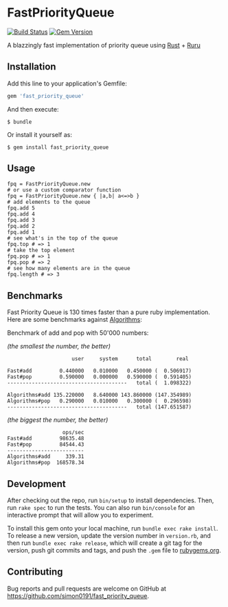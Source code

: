 # FastPriorityQueue

[![Build Status](https://travis-ci.org/simon0191/fast_priority_queue.svg?branch=master)](https://travis-ci.org/simon0191/fast_priority_queue)
[![Gem Version](https://badge.fury.io/rb/fast_priority_queue.svg)](https://badge.fury.io/rb/fast_priority_queue)

A blazzingly fast implementation of priority queue using [Rust](https://www.rust-lang.org/en-US/) + [Ruru](https://github.com/d-unseductable/ruru)

## Installation

Add this line to your application's Gemfile:

```ruby
gem 'fast_priority_queue'
```

And then execute:

    $ bundle

Or install it yourself as:

    $ gem install fast_priority_queue

## Usage

```
fpq = FastPriorityQueue.new
# or use a custom comparator function
fpq = FastPriorityQueue.new { |a,b| a<=>b }
# add elements to the queue
fpq.add 5
fpq.add 4
fpq.add 3
fpq.add 2
fpq.add 1
# see what's in the top of the queue
fpq.top # => 1
# take the top element
fpq.pop # => 1
fpq.pop # => 2
# see how many elements are in the queue
fpq.length # => 3
```

## Benchmarks
Fast Priority Queue is 130 times faster than a pure ruby implementation. Here are some benchmarks against [Algorithms](https://github.com/kanwei/algorithms/):

Benchmark of add and pop with 50'000 numbers:

*(the smallest the number, the better)*

```
                     user     system      total        real

Fast#add         0.440000   0.010000   0.450000 (  0.506917)
Fast#pop         0.590000   0.000000   0.590000 (  0.591405)
---------------------------------------   total (  1.098322)

Algorithms#add 135.220000   8.640000 143.860000 (147.354989)
Algorithms#pop   0.290000   0.010000   0.300000 (  0.296598)
---------------------------------------   total (147.651587)
```

*(the biggest the number, the better)*
```
                  ops/sec
Fast#add         98635.48
Fast#pop         84544.43
-------------------------
Algorithms#add     339.31
Algorithms#pop  168578.34

```

## Development

After checking out the repo, run `bin/setup` to install dependencies. Then, run `rake spec` to run the tests. You can also run `bin/console` for an interactive prompt that will allow you to experiment.

To install this gem onto your local machine, run `bundle exec rake install`. To release a new version, update the version number in `version.rb`, and then run `bundle exec rake release`, which will create a git tag for the version, push git commits and tags, and push the `.gem` file to [rubygems.org](https://rubygems.org).

## Contributing

Bug reports and pull requests are welcome on GitHub at https://github.com/simon0191/fast_priority_queue.

